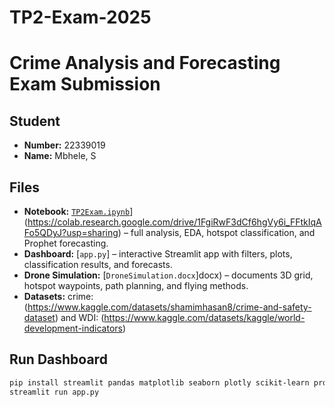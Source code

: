 # TP2-Exam-2025

# Crime Analysis and Forecasting Exam Submission

## Student
- **Number:** 22339019  
- **Name:** Mbhele, S  

## Files
- **Notebook:** [`TP2Exam.ipynb`](TP2Exam.ipynb)](https://colab.research.google.com/drive/1FgiRwF3dCf6hgVy6i_FFtkIqAFo5QDyJ?usp=sharing) – full analysis, EDA, hotspot classification, and Prophet forecasting.  
- **Dashboard:** [`app.py`] – interactive Streamlit app with filters, plots, classification results, and forecasts.  
- **Drone Simulation:** [`DroneSimulation.docx`]docx) – documents 3D grid, hotspot waypoints, path planning, and flying methods.  
- **Datasets:** crime: (https://www.kaggle.com/datasets/shamimhasan8/crime-and-safety-dataset) and WDI: (https://www.kaggle.com/datasets/kaggle/world-development-indicators)   

## Run Dashboard
```bash
pip install streamlit pandas matplotlib seaborn plotly scikit-learn prophet
streamlit run app.py
